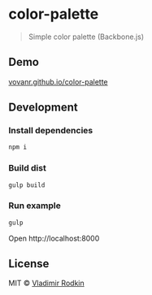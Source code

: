 # color-palette

> Simple color palette (Backbone.js)

## Demo
[vovanr.github.io/color-palette](http://vovanr.github.io/color-palette)

## Development

### Install dependencies
```sh
npm i
```

### Build dist
```sh
gulp build
```

### Run example
```sh
gulp
```
Open http://localhost:8000

## License
MIT © [Vladimir Rodkin](https://github.com/VovanR)
